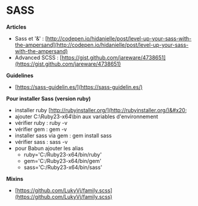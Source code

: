 # SASS

**Articles**

* Sass et '&' : [http://codepen.io/hidanielle/post/level-up-your-sass-with-the-ampersand](http://codepen.io/hidanielle/post/level-up-your-sass-with-the-ampersand)
* Advanced SCSS : [https://gist.github.com/jareware/4738651](https://gist.github.com/jareware/4738651)

**Guidelines**

* [https://sass-guidelin.es/](https://sass-guidelin.es/)

**Pour installer Sass (version ruby)**

* installer ruby [http://rubyinstaller.org/](http://rubyinstaller.org/)&#x20;
* ajouter C:\Ruby23-x64\bin aux variables d'environnement
* vérifier ruby : ruby -v
* vérifier gem : gem -v
* installer sass via gem : gem install sass
* vérifier sass : sass -v
* pour Babun ajouter les alias&#x20;
  * ruby='C:/Ruby23-x64/bin/ruby'
  * gem='C:/Ruby23-x64/bin/gem'
  * sass='C:/Ruby23-x64/bin/sass'

**Mixins**

* [https://github.com/LukyVj/family.scss](https://github.com/LukyVj/family.scss)

